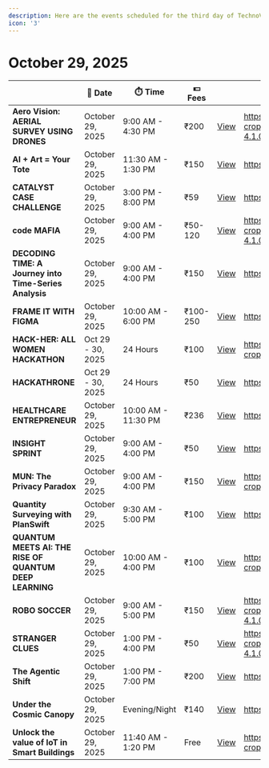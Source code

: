```yaml
---
description: Here are the events scheduled for the third day of TechnoVIT'25.
icon: '3'
---
```


# October 29, 2025

<table data-view="cards"><thead><tr><th></th><th>📅 Date</th><th>⏱️ Time</th><th>💵 Fees</th><th></th><th data-hidden data-card-cover data-type="image">Cover image</th></tr></thead><tbody><tr><td><strong>Aero Vision: AERIAL SURVEY USING DRONES</strong></td><td>October 29, 2025</td><td>9:00 AM - 4:30 PM</td><td>₹200</td><td><a href="aero-vision-aerial-survey-using-drones.md" class="button primary" data-icon="eye">View</a></td><td><a href="https://images.unsplash.com/photo-1723873293244-ffb3d3eb9b46?crop=entropy&#x26;cs=srgb&#x26;fm=jpg&#x26;ixid=M3wxOTcwMjR8MHwxfHNlYXJjaHwyfHxhZXJvdmlzaW9ufGVufDB8fHx8MTc2MTcwNTEyN3ww&#x26;ixlib=rb-4.1.0&#x26;q=85">https://images.unsplash.com/photo-1723873293244-ffb3d3eb9b46?crop=entropy&#x26;cs=srgb&#x26;fm=jpg&#x26;ixid=M3wxOTcwMjR8MHwxfHNlYXJjaHwyfHxhZXJvdmlzaW9ufGVufDB8fHx8MTc2MTcwNTEyN3ww&#x26;ixlib=rb-4.1.0&#x26;q=85</a></td></tr><tr><td><strong>AI + Art = Your Tote</strong></td><td>October 29, 2025</td><td>11:30 AM - 1:30 PM</td><td>₹150</td><td><a href="ai-+-art-your-tote.md" class="button primary" data-icon="eye">View</a></td><td><a href="https://images.unsplash.com/photo-1567095761054-7a02e69e5c43?crop=entropy&#x26;cs=srgb&#x26;fm=jpg&#x26;q=85">https://images.unsplash.com/photo-1567095761054-7a02e69e5c43?crop=entropy&#x26;cs=srgb&#x26;fm=jpg&#x26;q=85</a></td></tr><tr><td><strong>CATALYST CASE CHALLENGE</strong></td><td>October 29, 2025</td><td>3:00 PM - 8:00 PM</td><td>₹59</td><td><a href="catalyst-case-challenge.md" class="button primary" data-icon="eye">View</a></td><td><a href="https://images.unsplash.com/photo-1556742502-ec7c0e9f34b1?crop=entropy&#x26;cs=srgb&#x26;fm=jpg&#x26;q=85">https://images.unsplash.com/photo-1556742502-ec7c0e9f34b1?crop=entropy&#x26;cs=srgb&#x26;fm=jpg&#x26;q=85</a></td></tr><tr><td><strong>code MAFIA</strong></td><td>October 29, 2025</td><td>9:00 AM - 4:00 PM</td><td>₹50-120</td><td><a href="code-mafia.md" class="button primary" data-icon="eye">View</a></td><td><a href="https://images.unsplash.com/photo-1718237056316-0412a663d21a?crop=entropy&#x26;cs=srgb&#x26;fm=jpg&#x26;ixid=M3wxOTcwMjR8MHwxfHNlYXJjaHwxfHxjb2RlJTIwbWFmaWF8ZW58MHx8fHwxNzYxNzA1MTYyfDA&#x26;ixlib=rb-4.1.0&#x26;q=85">https://images.unsplash.com/photo-1718237056316-0412a663d21a?crop=entropy&#x26;cs=srgb&#x26;fm=jpg&#x26;ixid=M3wxOTcwMjR8MHwxfHNlYXJjaHwxfHxjb2RlJTIwbWFmaWF8ZW58MHx8fHwxNzYxNzA1MTYyfDA&#x26;ixlib=rb-4.1.0&#x26;q=85</a></td></tr><tr><td><strong>DECODING TIME: A Journey into Time-Series Analysis</strong></td><td>October 29, 2025</td><td>9:00 AM - 4:00 PM</td><td>₹150</td><td><a href="decoding-time-a-journey-into-time-series-analysis.md" class="button primary" data-icon="eye">View</a></td><td><a href="https://images.unsplash.com/photo-1551288049-bebda4e38f71?crop=entropy&#x26;cs=srgb&#x26;fm=jpg&#x26;q=85">https://images.unsplash.com/photo-1551288049-bebda4e38f71?crop=entropy&#x26;cs=srgb&#x26;fm=jpg&#x26;q=85</a></td></tr><tr><td><strong>FRAME IT WITH FIGMA</strong></td><td>October 29, 2025</td><td>10:00 AM - 6:00 PM</td><td>₹100-250</td><td><a href="frame-it-with-figma.md" class="button primary" data-icon="eye">View</a></td><td><a href="https://images.unsplash.com/photo-1611162617213-7d7a39e9b1d7?crop=entropy&#x26;cs=srgb&#x26;fm=jpg&#x26;q=85">https://images.unsplash.com/photo-1611162617213-7d7a39e9b1d7?crop=entropy&#x26;cs=srgb&#x26;fm=jpg&#x26;q=85</a></td></tr><tr><td><strong>HACK-HER: ALL WOMEN HACKATHON</strong></td><td>Oct 29 - 30, 2025</td><td>24 Hours</td><td>₹100</td><td><a href="hack-her-all-women-hackathon.md" class="button primary" data-icon="eye">View</a></td><td><a href="https://images.unsplash.com/photo-1568027763553-53a8cddd7c6f?crop=entropy&#x26;cs=srgb&#x26;fm=jpg&#x26;ixid=M3wxOTcwMjR8MHwxfHNlYXJjaHwxfHxoYWNrJTIwaGVyfGVufDB8fHx8MTc2MTcwNTI0N3ww&#x26;ixlib=rb-4.1.0&#x26;q=85">https://images.unsplash.com/photo-1568027763553-53a8cddd7c6f?crop=entropy&#x26;cs=srgb&#x26;fm=jpg&#x26;ixid=M3wxOTcwMjR8MHwxfHNlYXJjaHwxfHxoYWNrJTIwaGVyfGVufDB8fHx8MTc2MTcwNTI0N3ww&#x26;ixlib=rb-4.1.0&#x26;q=85</a></td></tr><tr><td><strong>HACKATHRONE</strong></td><td>Oct 29 - 30, 2025</td><td>24 Hours</td><td>₹50</td><td><a href="hackathrone.md" class="button primary" data-icon="eye">View</a></td><td><a href="https://images.unsplash.com/photo-1562813733-b31f71025d54?crop=entropy&#x26;cs=srgb&#x26;fm=jpg&#x26;q=85">https://images.unsplash.com/photo-1562813733-b31f71025d54?crop=entropy&#x26;cs=srgb&#x26;fm=jpg&#x26;q=85</a></td></tr><tr><td><strong>HEALTHCARE ENTREPRENEUR</strong></td><td>October 29, 2025</td><td>10:00 AM - 11:30 PM</td><td>₹236</td><td><a href="healthcare-entrepreneur.md" class="button primary" data-icon="eye">View</a></td><td><a href="https://images.unsplash.com/photo-1576091160550-2173dba999ef?crop=entropy&#x26;cs=srgb&#x26;fm=jpg&#x26;q=85">https://images.unsplash.com/photo-1576091160550-2173dba999ef?crop=entropy&#x26;cs=srgb&#x26;fm=jpg&#x26;q=85</a></td></tr><tr><td><strong>INSIGHT SPRINT</strong></td><td>October 29, 2025</td><td>9:00 AM - 4:00 PM</td><td>₹50</td><td><a href="insight-sprint.md" class="button primary" data-icon="eye">View</a></td><td><a href="https://images.unsplash.com/photo-1460925895917-afdab827c52f?crop=entropy&#x26;cs=srgb&#x26;fm=jpg&#x26;q=85">https://images.unsplash.com/photo-1460925895917-afdab827c52f?crop=entropy&#x26;cs=srgb&#x26;fm=jpg&#x26;q=85</a></td></tr><tr><td><strong>MUN: The Privacy Paradox</strong></td><td>October 29, 2025</td><td>9:00 AM - 4:00 PM</td><td>₹150</td><td><a href="mun-the-privacy-paradox.md" class="button primary" data-icon="eye">View</a></td><td><a href="https://images.unsplash.com/photo-1664612706195-3789154a63a6?crop=entropy&#x26;cs=srgb&#x26;fm=jpg&#x26;ixid=M3wxOTcwMjR8MHwxfHNlYXJjaHw1fHxNVU58ZW58MHx8fHwxNzYxNzA1MjEyfDA&#x26;ixlib=rb-4.1.0&#x26;q=85">https://images.unsplash.com/photo-1664612706195-3789154a63a6?crop=entropy&#x26;cs=srgb&#x26;fm=jpg&#x26;ixid=M3wxOTcwMjR8MHwxfHNlYXJjaHw1fHxNVU58ZW58MHx8fHwxNzYxNzA1MjEyfDA&#x26;ixlib=rb-4.1.0&#x26;q=85</a></td></tr><tr><td><strong>Quantity Surveying with PlanSwift</strong></td><td>October 29, 2025</td><td>9:30 AM - 5:00 PM</td><td>₹100</td><td><a href="quantity-surveying-with-planswift.md" class="button primary" data-icon="eye">View</a></td><td><a href="https://images.unsplash.com/photo-1541888946425-d81bb19240f5?crop=entropy&#x26;cs=srgb&#x26;fm=jpg&#x26;q=85">https://images.unsplash.com/photo-1541888946425-d81bb19240f5?crop=entropy&#x26;cs=srgb&#x26;fm=jpg&#x26;q=85</a></td></tr><tr><td><strong>QUANTUM MEETS AI: THE RISE OF QUANTUM DEEP LEARNING</strong></td><td>October 29, 2025</td><td>10:00 AM - 4:00 PM</td><td>₹100</td><td><a href="quantum-meets-ai-the-rise-of-quantum-deep-learning.md" class="button primary" data-icon="eye">View</a></td><td><a href="https://images.unsplash.com/photo-1666112835156-c65bb806ac73?crop=entropy&#x26;cs=srgb&#x26;fm=jpg&#x26;ixid=M3wxOTcwMjR8MHwxfHNlYXJjaHwzfHxxdWFudHVtfGVufDB8fHx8MTc2MTcwNTM2Nnww&#x26;ixlib=rb-4.1.0&#x26;q=85">https://images.unsplash.com/photo-1666112835156-c65bb806ac73?crop=entropy&#x26;cs=srgb&#x26;fm=jpg&#x26;ixid=M3wxOTcwMjR8MHwxfHNlYXJjaHwzfHxxdWFudHVtfGVufDB8fHx8MTc2MTcwNTM2Nnww&#x26;ixlib=rb-4.1.0&#x26;q=85</a></td></tr><tr><td><strong>ROBO SOCCER</strong></td><td>October 29, 2025</td><td>9:00 AM - 5:00 PM</td><td>₹150</td><td><a href="robo-soccer.md" class="button primary" data-icon="eye">View</a></td><td><a href="https://images.unsplash.com/photo-1616514169928-a1e40c6f791c?crop=entropy&#x26;cs=srgb&#x26;fm=jpg&#x26;ixid=M3wxOTcwMjR8MHwxfHNlYXJjaHwyfHxyb2JvJTIwc29jY2VyfGVufDB8fHx8MTc2MTcwNTYyNnww&#x26;ixlib=rb-4.1.0&#x26;q=85">https://images.unsplash.com/photo-1616514169928-a1e40c6f791c?crop=entropy&#x26;cs=srgb&#x26;fm=jpg&#x26;ixid=M3wxOTcwMjR8MHwxfHNlYXJjaHwyfHxyb2JvJTIwc29jY2VyfGVufDB8fHx8MTc2MTcwNTYyNnww&#x26;ixlib=rb-4.1.0&#x26;q=85</a></td></tr><tr><td><strong>STRANGER CLUES</strong></td><td>October 29, 2025</td><td>1:00 PM - 4:00 PM</td><td>₹50</td><td><a href="stranger-clues.md" class="button primary" data-icon="eye">View</a></td><td><a href="https://images.unsplash.com/photo-1605486066632-74ee8fc55b5e?crop=entropy&#x26;cs=srgb&#x26;fm=jpg&#x26;ixid=M3wxOTcwMjR8MHwxfHNlYXJjaHwxfHxzdHJhbmdlciUyMGNsdWVzfGVufDB8fHx8MTc2MTcwNTY1Mnww&#x26;ixlib=rb-4.1.0&#x26;q=85">https://images.unsplash.com/photo-1605486066632-74ee8fc55b5e?crop=entropy&#x26;cs=srgb&#x26;fm=jpg&#x26;ixid=M3wxOTcwMjR8MHwxfHNlYXJjaHwxfHxzdHJhbmdlciUyMGNsdWVzfGVufDB8fHx8MTc2MTcwNTY1Mnww&#x26;ixlib=rb-4.1.0&#x26;q=85</a></td></tr><tr><td><strong>The Agentic Shift</strong></td><td>October 29, 2025</td><td>1:00 PM - 7:00 PM</td><td>₹200</td><td><a href="the-agentic-shift.md" class="button primary" data-icon="eye">View</a></td><td><a href="https://images.unsplash.com/photo-1620712943543-bcc4688e7485?crop=entropy&#x26;cs=srgb&#x26;fm=jpg&#x26;q=85">https://images.unsplash.com/photo-1620712943543-bcc4688e7485?crop=entropy&#x26;cs=srgb&#x26;fm=jpg&#x26;q=85</a></td></tr><tr><td><strong>Under the Cosmic Canopy</strong></td><td>October 29, 2025</td><td>Evening/Night</td><td>₹140</td><td><a href="under-the-cosmic-canopy.md" class="button primary" data-icon="eye">View</a></td><td><a href="https://images.unsplash.com/photo-1446776811953-b23d57bd21aa?crop=entropy&#x26;cs=srgb&#x26;fm=jpg&#x26;q=85">https://images.unsplash.com/photo-1446776811953-b23d57bd21aa?crop=entropy&#x26;cs=srgb&#x26;fm=jpg&#x26;q=85</a></td></tr><tr><td><strong>Unlock the value of IoT in Smart Buildings</strong></td><td>October 29, 2025</td><td>11:40 AM - 1:20 PM</td><td>Free</td><td><a href="unlock-the-value-of-iot-in-smart-buildings.md" class="button primary" data-icon="eye">View</a></td><td><a href="https://images.unsplash.com/photo-1555664424-778a1e5e1b48?crop=entropy&#x26;cs=srgb&#x26;fm=jpg&#x26;ixid=M3wxOTcwMjR8MHwxfHNlYXJjaHwxfHxJT1R8ZW58MHx8fHwxNzYxNzA1MTg1fDA&#x26;ixlib=rb-4.1.0&#x26;q=85">https://images.unsplash.com/photo-1555664424-778a1e5e1b48?crop=entropy&#x26;cs=srgb&#x26;fm=jpg&#x26;ixid=M3wxOTcwMjR8MHwxfHNlYXJjaHwxfHxJT1R8ZW58MHx8fHwxNzYxNzA1MTg1fDA&#x26;ixlib=rb-4.1.0&#x26;q=85</a></td></tr></tbody></table>

